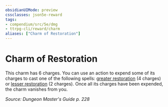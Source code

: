 ```yaml
---
obsidianUIMode: preview
cssclasses: json5e-reward
tags:
- compendium/src/5e/dmg
- ttrpg-cli/reward/charm
aliases: ["Charm of Restoration"]
---
```

# Charm of Restoration

This charm has 6 charges. You can use an action to expend some of its charges to cast one of the following spells: [greater restoration](compendium/spells/greater-restoration.md) (4 charges) or [lesser restoration](compendium/spells/lesser-restoration.md) (2 charges). Once all its charges have been expended, the charm vanishes from you.

*Source: Dungeon Master's Guide p. 228*